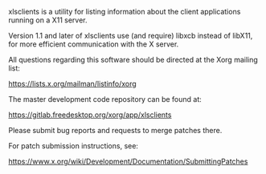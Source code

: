xlsclients is a utility for listing information about the client
applications running on a X11 server.

Version 1.1 and later of xlsclients use (and require) libxcb instead
of libX11, for more efficient communication with the X server.

All questions regarding this software should be directed at the
Xorg mailing list:

  https://lists.x.org/mailman/listinfo/xorg

The master development code repository can be found at:

  https://gitlab.freedesktop.org/xorg/app/xlsclients

Please submit bug reports and requests to merge patches there.

For patch submission instructions, see:

  https://www.x.org/wiki/Development/Documentation/SubmittingPatches

